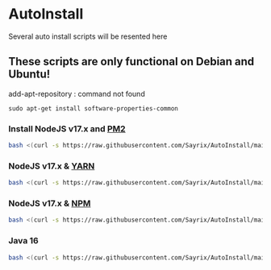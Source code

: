 # AutoInstall
Several auto install scripts will be resented here
## These scripts are only functional on Debian and Ubuntu!

add-apt-repository : command not found

```sudo apt-get install software-properties-common```

### Install NodeJS v17.x and [PM2](https://pm2.io)
```sh
bash <(curl -s https://raw.githubusercontent.com/Sayrix/AutoInstall/main/nodejs17.x-pm2.sh)
```

### NodeJS v17.x & [YARN](https://npmjs.com)
```sh
bash <(curl -s https://raw.githubusercontent.com/Sayrix/AutoInstall/main/nodejs17.x-yarn.sh)
```

### NodeJS v17.x & [NPM](https://npmjs.com)
```sh
bash <(curl -s https://raw.githubusercontent.com/Sayrix/AutoInstall/main/nodejs17.x.sh)
```

### Java 16
```sh
bash <(curl -s https://raw.githubusercontent.com/Sayrix/AutoInstall/main/java16.sh)
```
